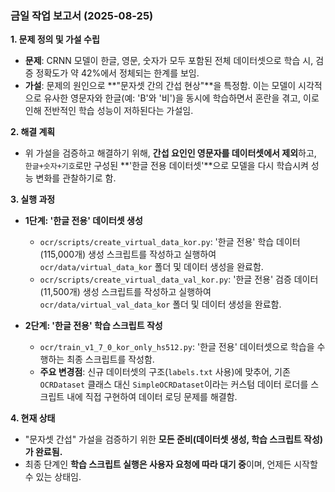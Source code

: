 
### **금일 작업 보고서 (2025-08-25)**

**1. 문제 정의 및 가설 수립**

- **문제**: CRNN 모델이 한글, 영문, 숫자가 모두 포함된 전체 데이터셋으로 학습 시, 검증 정확도가 약 42%에서 정체되는 한계를 보임.
- **가설**: 문제의 원인으로 **"문자셋 간의 간섭 현상"**을 특정함. 이는 모델이 시각적으로 유사한 영문자와 한글(예: 'B'와 '비')을 동시에 학습하면서 혼란을 겪고, 이로 인해 전반적인 학습 성능이 저하된다는 가설임.

**2. 해결 계획**

- 위 가설을 검증하고 해결하기 위해, **간섭 요인인 영문자를 데이터셋에서 제외**하고, `한글+숫자+기호`로만 구성된 **'한글 전용 데이터셋'**으로 모델을 다시 학습시켜 성능 변화를 관찰하기로 함.

**3. 실행 과정**

- **1단계: '한글 전용' 데이터셋 생성**
    - `ocr/scripts/create_virtual_data_kor.py`: '한글 전용' 학습 데이터(115,000개) 생성 스크립트를 작성하고 실행하여 `ocr/data/virtual_data_kor` 폴더 및 데이터 생성을 완료함.
    - `ocr/scripts/create_virtual_data_val_kor.py`: '한글 전용' 검증 데이터(11,500개) 생성 스크립트를 작성하고 실행하여 `ocr/data/virtual_val_data_kor` 폴더 및 데이터 생성을 완료함.

- **2단계: '한글 전용' 학습 스크립트 작성**
    - `ocr/train_v1_7_0_kor_only_hs512.py`: '한글 전용' 데이터셋으로 학습을 수행하는 최종 스크립트를 작성함.
    - **주요 변경점**: 신규 데이터셋의 구조(`labels.txt` 사용)에 맞추어, 기존 `OCRDataset` 클래스 대신 `SimpleOCRDataset`이라는 커스텀 데이터 로더를 스크립트 내에 직접 구현하여 데이터 로딩 문제를 해결함.

**4. 현재 상태**

- "문자셋 간섭" 가설을 검증하기 위한 **모든 준비(데이터셋 생성, 학습 스크립트 작성)가 완료됨.**
- 최종 단계인 **학습 스크립트 실행은 사용자 요청에 따라 대기 중**이며, 언제든 시작할 수 있는 상태임.
